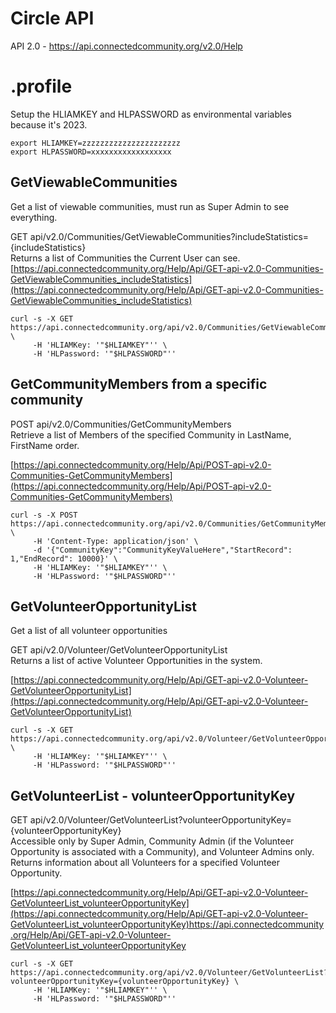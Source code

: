 # Circle API

API 2.0 - https://api.connectedcommunity.org/v2.0/Help

# .profile

Setup the HLIAMKEY and HLPASSWORD as environmental variables because it's 2023.

```
export HLIAMKEY=zzzzzzzzzzzzzzzzzzzzzz
export HLPASSWORD=xxxxxxxxxxxxxxxxxx
```

## GetViewableCommunities

Get a list of viewable communities, must run as Super Admin to see everything.

GET api/v2.0/Communities/GetViewableCommunities?includeStatistics={includeStatistics}	
Returns a list of Communities the Current User can see.
[https://api.connectedcommunity.org/Help/Api/GET-api-v2.0-Communities-GetViewableCommunities_includeStatistics](https://api.connectedcommunity.org/Help/Api/GET-api-v2.0-Communities-GetViewableCommunities_includeStatistics)

```
curl -s -X GET https://api.connectedcommunity.org/api/v2.0/Communities/GetViewableCommunities \
     -H 'HLIAMKey: '"$HLIAMKEY"'' \
     -H 'HLPassword: '"$HLPASSWORD"''
```

## GetCommunityMembers from a specific community

POST api/v2.0/Communities/GetCommunityMembers	
Retrieve a list of Members of the specified Community in LastName, FirstName order.

[https://api.connectedcommunity.org/Help/Api/POST-api-v2.0-Communities-GetCommunityMembers](https://api.connectedcommunity.org/Help/Api/POST-api-v2.0-Communities-GetCommunityMembers)

```
curl -s -X POST https://api.connectedcommunity.org/api/v2.0/Communities/GetCommunityMembers \
     -H 'Content-Type: application/json' \
     -d '{"CommunityKey":"CommunityKeyValueHere","StartRecord": 1,"EndRecord": 10000}' \
     -H 'HLIAMKey: '"$HLIAMKEY"'' \
     -H 'HLPassword: '"$HLPASSWORD"''
```

## GetVolunteerOpportunityList

Get a list of all volunteer opportunities

GET api/v2.0/Volunteer/GetVolunteerOpportunityList	
Returns a list of active Volunteer Opportunities in the system.

[https://api.connectedcommunity.org/Help/Api/GET-api-v2.0-Volunteer-GetVolunteerOpportunityList](https://api.connectedcommunity.org/Help/Api/GET-api-v2.0-Volunteer-GetVolunteerOpportunityList)

```
curl -s -X GET https://api.connectedcommunity.org/api/v2.0/Volunteer/GetVolunteerOpportunityList \
     -H 'HLIAMKey: '"$HLIAMKEY"'' \
     -H 'HLPassword: '"$HLPASSWORD"''
```

## GetVolunteerList - volunteerOpportunityKey

GET api/v2.0/Volunteer/GetVolunteerList?volunteerOpportunityKey={volunteerOpportunityKey}	
Accessible only by Super Admin, Community Admin (if the Volunteer Opportunity is associated with a Community), and Volunteer Admins only. Returns information about all Volunteers for a specified Volunteer Opportunity.

[https://api.connectedcommunity.org/Help/Api/GET-api-v2.0-Volunteer-GetVolunteerList_volunteerOpportunityKey](https://api.connectedcommunity.org/Help/Api/GET-api-v2.0-Volunteer-GetVolunteerList_volunteerOpportunityKey)https://api.connectedcommunity.org/Help/Api/GET-api-v2.0-Volunteer-GetVolunteerList_volunteerOpportunityKey

```
curl -s -X GET https://api.connectedcommunity.org/api/v2.0/Volunteer/GetVolunteerList?volunteerOpportunityKey={volunteerOpportunityKey} \
     -H 'HLIAMKey: '"$HLIAMKEY"'' \
     -H 'HLPassword: '"$HLPASSWORD"''	
```


